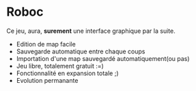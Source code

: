 # Roboc
Ce jeu, aura, **surement** une interface graphique par la suite.

* Edition de map facile
* Sauvegarde automatique entre chaque coups
* Importation d'une map sauvegardé automatiquement(ou pas)
* Jeu libre, totalement gratuit :=)
* Fonctionnalité en expansion totale ;)
* Evolution permanante
